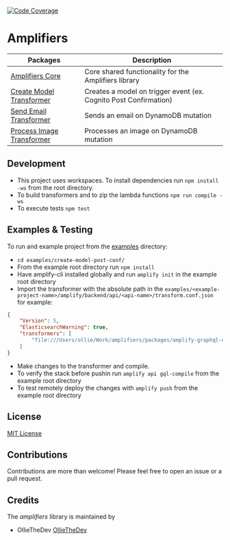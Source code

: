 [![Code Coverage](https://github.com/olliethedev/amplifiers/actions/workflows/coverage.yml/badge.svg)](https://github.com/olliethedev/amplifiers/actions/workflows/coverage.yml)

# Amplifiers #

Packages  | Description
------------- | -------------
[Amplifiers Core](https://github.com/olliethedev/amplifiers/tree/master/packages/amplify-graphql-amplifiers-core)  | Core shared functionality for the Amplifiers library
[Create Model Transformer](https://github.com/olliethedev/amplifiers/tree/master/packages/amplify-graphql-create-model-transformer)  | Creates a model on trigger event (ex. Cognito Post Confirmation)
[Send Email Transformer](https://github.com/olliethedev/amplifiers/tree/master/packages/amplify-graphql-send-email-transformer)  | Sends an email on DynamoDB mutation
[Process Image Transformer](https://github.com/olliethedev/amplifiers/tree/master/packages/amplify-graphql-process-image-transformer)  | Processes an image on DynamoDB mutation

## Development ##
- This project uses workspaces. To install dependencies run `npm install -ws` from the root directory.
- To build transformers and to zip the lambda functions `npm run compile -ws`
- To execute tests `npm test`

## Examples & Testing ##
To run and example project from the [examples](https://github.com/olliethedev/amplifiers/tree/master/examples) directory: 

- `cd examples/create-model-post-conf/`
- From the example root directory run `npm install` 
- Have amplify-cli installed globally and run `amplify init` in the example root directory
- Import the transformer with the absolute path in the `examples/<example-project-name>/amplify/backend/api/<api-name>/transform.conf.json` for example:
```json
{
    "Version": 5,
    "ElasticsearchWarning": true,
    "transformers": [
        "file:///Users/ollie/Work/amplifiers/packages/amplify-graphql-create-model-transformer/dist/index.js"
    ]
}
```
- Make changes to the transformer and compile.
- To verify the stack before pushin run `amplify api gql-compile` from the example root directory
- To test remotely deploy the changes with `amplify push` from the example root directory

## License ##
[MIT License](https://github.com/olliethedev/amplifiers/blob/master/LICENSE)

## Contributions ##
Contributions are more than welcome! Please feel free to open an issue or a pull request.

## Credits ##
The _amplifiers_ library is maintained by 
- OllieTheDev [OllieTheDev](https://olliecodes.com)